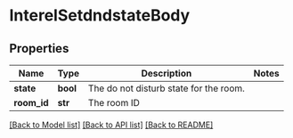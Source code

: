 # InterelSetdndstateBody

## Properties
Name | Type | Description | Notes
------------ | ------------- | ------------- | -------------
**state** | **bool** | The do not disturb state for the room. | 
**room_id** | **str** | The room ID | 

[[Back to Model list]](../README.md#documentation-for-models) [[Back to API list]](../README.md#documentation-for-api-endpoints) [[Back to README]](../README.md)

